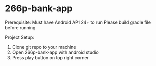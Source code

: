# 266p-bank-app

Prerequisite:
Must have Android API 24+ to run
Please build gradle file before running

Project Setup:

1) Clone git repo to your machine
2) Open 266p-bank-app with android studio
3) Press play button on top right corner

